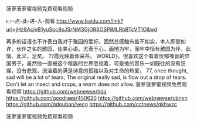 
菠萝菠萝蜜视频免费观看视频




👉-点-此-进-入-观看  http://www.baidu.com/link?url=jHz8AcivB1yuSpc8sJSrNM3GjOR6OSPiMLRbBTcVT1O&wd




再多的话语也不许表白我对于雅园的爱好。固然总感触有些不如实，本人即是如许，伙伴之名的雅园，佳美心语。尤表于心，画地为牢，而牢中恒有雅园为伴，此情、此义，足矣。
??霞光映着你采茶。
WORLD》。很喜欢这个有着忧郁嗓音的异国男子，虽然他一直被这个喧嚣的世界忽视着，可是他的音乐一如既往的没有狂燥，没有悲观，流溢着的满是诗意的孤独以及对生命的热爱。
77, once thought, sad will be a lot of tears;
The original really sad, is flow out a drop of tears.
Don't let an insect and crops, a worm does not allow.
菠萝菠萝蜜视频免费观看视频 https://github.com/webnewse/tida
https://github.com/goodraes/450620
https://github.com/webnewse/cbnxn
https://github.com/qdouban/vecg
https://github.com/cctnews/qkhwzc





菠萝菠萝蜜视频免费观看视频
